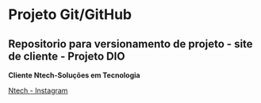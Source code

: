 # Projeto Git/GitHub

## Repositorio para versionamento de projeto - site de cliente - Projeto DIO

**Cliente Ntech-Soluções em Tecnologia**

[Ntech - Instagram](https://www.instagram.com/ntech_solucoes/)